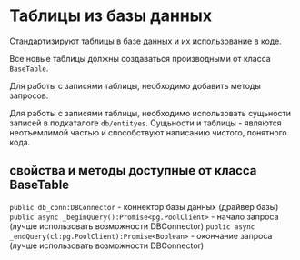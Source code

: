 # Таблицы из базы данных

Стандартизируют таблицы в базе данных и их использование в коде.

Все новые таблицы должны создаваться производными от класса ``BaseTable``.

Для работы с записями таблицы, необходимо добавить методы запросов.

Для работы с записями таблицы, необходимо использовать сущьности записей в подкаталоге ``db/entityes``.
Сущьности и таблицы - являются неотъемлимой частью и способствуют написанию чистого, понятного кода.


## свойства и методы доступные от класса BaseTable

``public db_conn:DBConnector`` - коннектор базы данных (драйвер базы)
``public async _beginQuery():Promise<pg.PoolClient>`` - начало запроса (лучше использовать возможности DBConnector)
``public async _endQuery(cl:pg.PoolClient):Promise<Boolean>`` - окончание запроса (лучше использовать возможности DBConnector)


